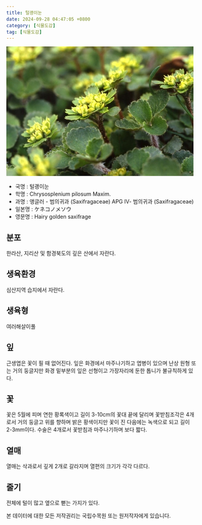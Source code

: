 ```yaml
---
title: 털괭이눈
date: 2024-09-28 04:47:05 +0800
category: [식물도감]
tag: [식물도감]
---
```




![털괭이눈](/assets/img/fileUpload/plants/basic/Saxifragaceae/Chrysosplenium/6870/1_th2.JPG)
- 국명 : 털괭이눈
- 학명 : Chrysosplenium pilosum Maxim.
- 과명 : 앵글러 - 범의귀과 (Saxifragaceae) APG Ⅳ- 범의귀과 (Saxifragaceae)
- 일본명 : ケネコノメソウ
- 영문명 : Hairy golden saxifrage


## 분포
한라산, 지리산 및 함경북도의 깊은 산에서 자란다.
## 생육환경
심산지역 습지에서 자란다.
## 생육형
여러해살이풀 
## 잎
근생엽은 꽃이 필 때 없어진다. 잎은 화경에서 마주나기하고 엽병이 있으며 난상 원형 또는 거의 둥글지만 화경 밑부분의 잎은 선형이고 가장자리에 둔한 톱니가 불규칙하게 있다.
## 꽃
꽃은 5월에 피며 연한 황록색이고 길이 3-10cm의 꽃대 끝에 달리며 꽃받침조각은 4개로서 거의 둥글고 위를 향하며 밝은 황색이지만 꽃이 진 다음에는 녹색으로 되고 길이 2-3mm이다. 수술은 4개로서 꽃받침과 마주나기하며 보다 짧다.
## 열매
열매는 삭과로서 깊게 2개로 갈라지며 열편의 크기가 각각 다르다.
## 줄기
전체에 털이 많고 옆으로 뻗는 가지가 있다.






본 데이터에 대한 모든 저작권리는 국립수목원 또는 원저작자에게 있습니다.

